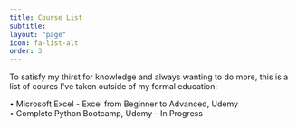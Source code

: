 ```yaml
---
title: Course List
subtitle: 
layout: "page"
icon: fa-list-alt
order: 3
---
```


To satisfy my thirst for knowledge and always wanting to do more, this is a list of coures I've taken outside of my formal education:

• Microsoft Excel - Excel from Beginner to Advanced, Udemy                                                                   
• Complete Python Bootcamp, Udemy - In Progress
